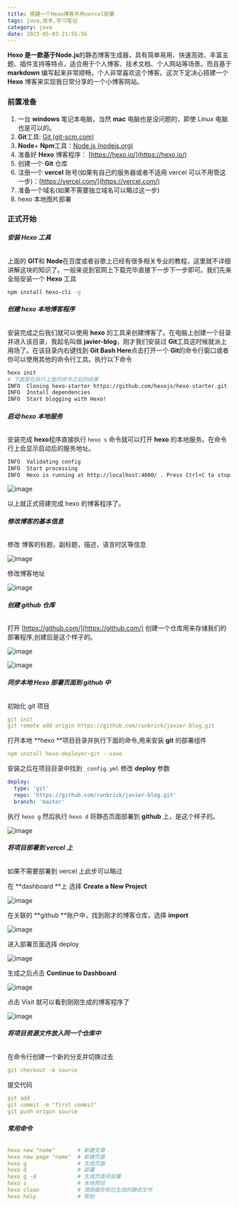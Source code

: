 ```yaml
---
title: 搭建一个Hexo博客并用vercel部署
tags: java,技术,学习笔记
category: java
date: 2023-05-03 21:55:56
---
```


**Hexo **是一款基于**Node.js**的静态博客生成器，具有简单易用、快速高效、丰富主题、插件支持等特点，适合用于个人博客、技术文档、个人网站等场景。而且基于 **markdown** 编写起来非常顺畅，个人非常喜欢这个博客。这次下定决心搭建一个 **Hexo** 博客来实现我日常分享的一个小博客网站。

### **前置准备**
1. 一台 **windows** 笔记本电脑，当然 **mac** 电脑也是没问题的，即使 Linux 电脑也是可以的。
2. **Git**工具:  [Git (git-scm.com)](https://git-scm.com/)
3. **Node**+ **Npm**工具：[Node.js (nodejs.org)](https://nodejs.org/en) 
4. 准备好 **Hexo** 博客程序： [https://hexo.io/](https://hexo.io/)
5. 创建一个 **Git** 仓库
6. 注册一个 **vercel** 账号(如果有自己的服务器或者不适用 vercel 可以不用管这一步)：[https://vercel.com/](https://vercel.com/)
7. 准备一个域名(如果不需要独立域名可以略过这一步)
8. hexo 本地图片部署

### **正式开始**
###### **安装 Hexo 工具**
上面的 **GIT**和 **Node**在百度或者谷歌上已经有很多相关专业的教程，这里就不详细讲解这块的知识了。一般来说到官网上下载完毕直接下一步下一步即可。我们先来全局安装一个 **Hexo** 工具

```bash
npm install hexo-cli -g
```
###### **创建 hexo 本地博客程序**
安装完成之后我们就可以使用 **hexo** 的工具来创建博客了。在电脑上创建一个目录并进入该目录，我起名叫做 **javier-blog**，刚才我们安装过 **Git**工具这时候就派上用场了。在该目录内右键找到 **Git Bash Here**点击打开一个 **Git**的命令行窗口或者你可以使用其他的命令行工具。执行以下命令

```bash
hexo init 
# 下面是在执行上面的命令之后的结果
INFO  Cloning hexo-starter https://github.com/hexojs/hexo-starter.git
INFO  Install dependencies
INFO  Start blogging with Hexo!
```
###### **启动 hexo 本地服务**
安装完成 **hexo**程序直接执行 `hexo s` 命令就可以打开 **hexo** 的本地服务。在命令行上会显示启动后的服务地址。

```bash
INFO  Validating config
INFO  Start processing
INFO  Hexo is running at http://localhost:4000/ . Press Ctrl+C to stop.
```
![image](images/aPtEJvCMY6RhBe0rC1t39vkeJIn6D2QHBAmIp_kJYp4.png)

以上就正式搭建完成 hexo 的博客程序了。

###### **修改博客的基本信息**
修改 博客的标题，副标题，描述，语言时区等信息

![image](images/-2ypI5XGgYYyJxPI9HfQaRiB5qc3wmiuZxPUp1iJ2Lg.png)

修改博客地址

![image](images/7CmJWWbIptdmCA1TQowBT-vu4PBMiPStDn6SOCgjoko.png)



###### **创建 github 仓库**
打开 [https://github.com/](https://github.com/) 创建一个仓库用来存储我们的部署程序,创建后是这个样子的。

![image](images/vN_ncAhfigfP-OmyjElWRqUxAMsotxRElbIHkQpXviI.png)

![image](images/OeDvMHdwNTjhvTDvzMNbupaka8xJWzRlBYYg9sCg_UQ.png)



###### **同步本地 Hexo 部署页面到 github 中**
初始化 git 项目

```yaml
git init
git remote add origin https://github.com/runbrick/javier-blog.git
```
打开本地 **hexo **项目目录并执行下面的命令,用来安装 **git** 的部署组件

```yaml
npm install hexo-deployer-git --save
```
安装之后在项目目录中找到 `_config.yml`  修改 **deploy** 参数

```yaml
deploy:
  type: 'git'
  repo: 'https://github.com/runbrick/javier-blog.git'
  branch: 'master'
```
执行 `hexo g`  然后执行 `hexo d` 将静态页面部署到 **github** 上，是这个样子的。

![image](images/IOcwTUiphjTqmWR1El8GuUpiJZt88ZpACMDzbcDsuEk.png)

###### **将项目部署到 vercel 上**
如果不需要部署到 vercel 上此步可以略过

在 **dashboard **上 选择 **Create a New Project**

![image](images/zIxiVAK7k2dEKGUaEnBGcLWBv-vEoA_k47CzTuigNu4.png)



在关联的 **github **账户中，找到刚才的博客仓库，选择 **import**

![image](images/be-D4QBnCIM5QDawjZPyoxD1F1zN3txTvD0LMGVGCvY.png)



进入部署页面选择 deploy 

![image](images/ewUmRiGaVPP19iKJoC757vHZlwv-RL3IxS2O7JBpnHc.png)

生成之后点击 **Continue to Dashboard**

![image](images/YOtJqtwnuGTFq3n7EbO3jR-QtFqgdOlc3R8zs1Lo-gw.png)

点击 Visit 就可以看到刚刚生成的博客程序了

![image](images/5Wpbt3KbDMubkciUSF5jVX2coEVXKLte-q2RFWs8P3c.png)

###### **将项目资源文件放入同一个仓库中**
在命令行创建一个新的分支并切换过去

```yaml
git checkout -b source
```
提交代码

```yaml
git add .
git commit -m "first commit"
git push origin source

```




###### **常用命令**
```yaml
hexo new "name"       # 新建文章
hexo new page "name"  # 新建页面
hexo g                # 生成页面
hexo d                # 部署
hexo g -d             # 生成页面并部署
hexo s                # 本地预览
hexo clean            # 清除缓存和已生成的静态文件
hexo help             # 帮助
```
